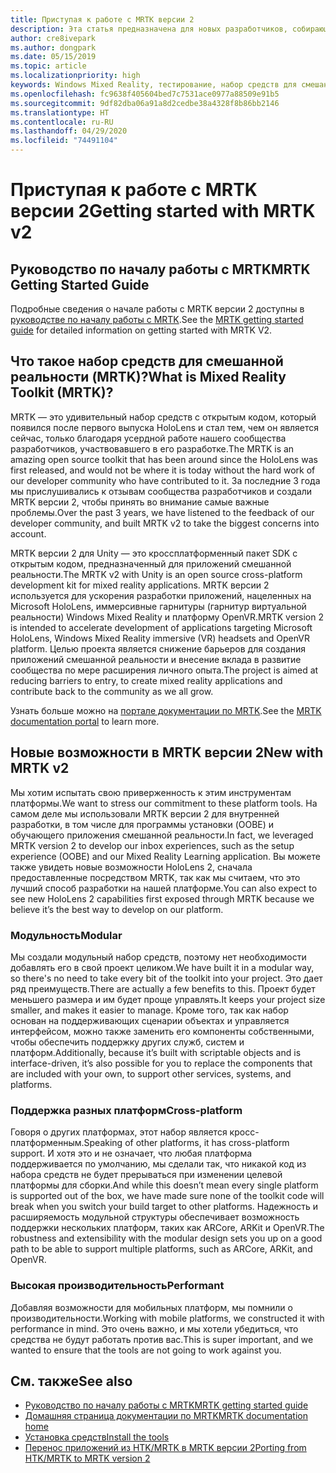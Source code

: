 ```yaml
---
title: Приступая к работе с MRTK версии 2
description: Эта статья предназначена для новых разработчиков, собирающихся использовать MRTK.
author: cre8ivepark
ms.author: dongpark
ms.date: 05/15/2019
ms.topic: article
ms.localizationpriority: high
keywords: Windows Mixed Reality, тестирование, набор средств для смешанной реальности, MRTK версии 2, MRTK, инструменты, пакет SDK, HoloLens, HoloLens 2
ms.openlocfilehash: fc9638f405604bed7c7531ace0977a88509e91b5
ms.sourcegitcommit: 9df82dba06a91a8d2cedbe38a4328f8b86bb2146
ms.translationtype: HT
ms.contentlocale: ru-RU
ms.lasthandoff: 04/29/2020
ms.locfileid: "74491104"
---
```

# <a name="getting-started-with-mrtk-v2"></a><span data-ttu-id="c09b1-104">Приступая к работе с MRTK версии 2</span><span class="sxs-lookup"><span data-stu-id="c09b1-104">Getting started with MRTK v2</span></span>

## <a name="mrtk-getting-started-guide"></a><span data-ttu-id="c09b1-105">Руководство по началу работы с MRTK</span><span class="sxs-lookup"><span data-stu-id="c09b1-105">MRTK Getting Started Guide</span></span>
<span data-ttu-id="c09b1-106">Подробные сведения о начале работы с MRTK версии 2 доступны в [руководстве по началу работы с MRTK](https://microsoft.github.io/MixedRealityToolkit-Unity/Documentation/GettingStartedWithTheMRTK.html).</span><span class="sxs-lookup"><span data-stu-id="c09b1-106">See the [MRTK getting started guide](https://microsoft.github.io/MixedRealityToolkit-Unity/Documentation/GettingStartedWithTheMRTK.html) for detailed information on getting started with MRTK V2.</span></span>

## <a name="what-is-mixed-reality-toolkit-mrtk"></a><span data-ttu-id="c09b1-107">Что такое набор средств для смешанной реальности (MRTK)?</span><span class="sxs-lookup"><span data-stu-id="c09b1-107">What is Mixed Reality Toolkit (MRTK)?</span></span>
<span data-ttu-id="c09b1-108">MRTK — это удивительный набор средств с открытым кодом, который появился после первого выпуска HoloLens и стал тем, чем он является сейчас, только благодаря усердной работе нашего сообщества разработчиков, участвовавшего в его разработке.</span><span class="sxs-lookup"><span data-stu-id="c09b1-108">The MRTK is an amazing open source toolkit that has been around since the HoloLens was first released, and would not be where it is today without the hard work of our developer community who have contributed to it.</span></span> <span data-ttu-id="c09b1-109">За последние 3 года мы прислушивались к отзывам сообщества разработчиков и создали MRTK версии 2, чтобы принять во внимание самые важные проблемы.</span><span class="sxs-lookup"><span data-stu-id="c09b1-109">Over the past 3 years, we have listened to the feedback of our developer community, and built MRTK v2 to take the biggest concerns into account.</span></span>  

<span data-ttu-id="c09b1-110">MRTK версии 2 для Unity — это кроссплатформенный пакет SDK с открытым кодом, предназначенный для приложений смешанной реальности.</span><span class="sxs-lookup"><span data-stu-id="c09b1-110">The MRTK v2 with Unity is an open source cross-platform development kit for mixed reality applications.</span></span>  <span data-ttu-id="c09b1-111">MRTK версии 2 используется для ускорения разработки приложений, нацеленных на Microsoft HoloLens, иммерсивные гарнитуры (гарнитур виртуальной реальности) Windows Mixed Reality и платформу OpenVR.</span><span class="sxs-lookup"><span data-stu-id="c09b1-111">MRTK version 2 is intended to accelerate development of applications targeting Microsoft HoloLens, Windows Mixed Reality immersive (VR) headsets and OpenVR platform.</span></span> <span data-ttu-id="c09b1-112">Целью проекта является снижение барьеров для создания приложений смешанной реальности и внесение вклада в развитие сообщества по мере расширения личного опыта.</span><span class="sxs-lookup"><span data-stu-id="c09b1-112">The project is aimed at reducing barriers to entry, to create mixed reality applications and contribute back to the community as we all grow.</span></span> 

<span data-ttu-id="c09b1-113">Узнать больше можно на [портале документации по MRTK](https://microsoft.github.io/MixedRealityToolkit-Unity/README.html).</span><span class="sxs-lookup"><span data-stu-id="c09b1-113">See the [MRTK documentation portal](https://microsoft.github.io/MixedRealityToolkit-Unity/README.html) to learn more.</span></span>

## <a name="new-with-mrtk-v2"></a><span data-ttu-id="c09b1-114">Новые возможности в MRTK версии 2</span><span class="sxs-lookup"><span data-stu-id="c09b1-114">New with MRTK v2</span></span>
<span data-ttu-id="c09b1-115">Мы хотим испытать свою приверженность к этим инструментам платформы.</span><span class="sxs-lookup"><span data-stu-id="c09b1-115">We want to stress our commitment to these platform tools.</span></span>  <span data-ttu-id="c09b1-116">На самом деле мы использовали MRTK версии 2 для внутренней разработки, в том числе для программы установки (OOBE) и обучающего приложения смешанной реальности.</span><span class="sxs-lookup"><span data-stu-id="c09b1-116">In fact, we leveraged MRTK version 2 to develop our inbox experiences, such as the setup experience (OOBE) and our Mixed Reality Learning application.</span></span>  <span data-ttu-id="c09b1-117">Вы можете также увидеть новые возможности HoloLens 2, сначала предоставленные посредством MRTK, так как мы считаем, что это лучший способ разработки на нашей платформе.</span><span class="sxs-lookup"><span data-stu-id="c09b1-117">You can also expect to see new HoloLens 2 capabilities first exposed through MRTK because we believe it’s the best way to develop on our platform.</span></span> 

### <a name="modular"></a><span data-ttu-id="c09b1-118">Модульность</span><span class="sxs-lookup"><span data-stu-id="c09b1-118">Modular</span></span>
<span data-ttu-id="c09b1-119">Мы создали модульный набор средств, поэтому нет необходимости добавлять его в свой проект целиком.</span><span class="sxs-lookup"><span data-stu-id="c09b1-119">We have built it in a modular way, so there's no need to take every bit of the toolkit into your project.</span></span>  <span data-ttu-id="c09b1-120">Это дает ряд преимуществ.</span><span class="sxs-lookup"><span data-stu-id="c09b1-120">There are actually a few benefits to this.</span></span>  <span data-ttu-id="c09b1-121">Проект будет меньшего размера и им будет проще управлять.</span><span class="sxs-lookup"><span data-stu-id="c09b1-121">It keeps your project size smaller, and makes it easier to manage.</span></span>  <span data-ttu-id="c09b1-122">Кроме того, так как набор основан на поддерживающих сценарии объектах и управляется интерфейсом, можно также заменить его компоненты собственными, чтобы обеспечить поддержку других служб, систем и платформ.</span><span class="sxs-lookup"><span data-stu-id="c09b1-122">Additionally, because it’s built with scriptable objects and is interface-driven, it’s also possible for you to replace the components that are included with your own, to support other services, systems, and platforms.</span></span>

### <a name="cross-platform"></a><span data-ttu-id="c09b1-123">Поддержка разных платформ</span><span class="sxs-lookup"><span data-stu-id="c09b1-123">Cross-platform</span></span>
<span data-ttu-id="c09b1-124">Говоря о других платформах, этот набор является кросс-платформенным.</span><span class="sxs-lookup"><span data-stu-id="c09b1-124">Speaking of other platforms, it has cross-platform support.</span></span>  <span data-ttu-id="c09b1-125">И хотя это и не означает, что любая платформа поддерживается по умолчанию, мы сделали так, что никакой код из набора средств не будет прерываться при изменении целевой платформы для сборки.</span><span class="sxs-lookup"><span data-stu-id="c09b1-125">And while this doesn’t mean every single platform is supported out of the box, we have made sure none of the toolkit code will break when you switch your build target to other platforms.</span></span>  <span data-ttu-id="c09b1-126">Надежность и расширяемость модульной структуры обеспечивает возможность поддержки нескольких платформ, таких как ARCore, ARKit и OpenVR.</span><span class="sxs-lookup"><span data-stu-id="c09b1-126">The robustness and extensibility with the modular design sets you up on a good path to be able to support multiple platforms, such as ARCore, ARKit, and OpenVR.</span></span>

### <a name="performant"></a><span data-ttu-id="c09b1-127">Высокая производительность</span><span class="sxs-lookup"><span data-stu-id="c09b1-127">Performant</span></span>
<span data-ttu-id="c09b1-128">Добавляя возможности для мобильных платформ, мы помнили о производительности.</span><span class="sxs-lookup"><span data-stu-id="c09b1-128">Working with mobile platforms, we constructed it with performance in mind.</span></span>  <span data-ttu-id="c09b1-129">Это очень важно, и мы хотели убедиться, что средства не будут работать против вас.</span><span class="sxs-lookup"><span data-stu-id="c09b1-129">This is super important, and we wanted to ensure that the tools are not going to work against you.</span></span>

## <a name="see-also"></a><span data-ttu-id="c09b1-130">См. также</span><span class="sxs-lookup"><span data-stu-id="c09b1-130">See also</span></span>
* [<span data-ttu-id="c09b1-131">Руководство по началу работы с MRTK</span><span class="sxs-lookup"><span data-stu-id="c09b1-131">MRTK getting started guide</span></span>](https://microsoft.github.io/MixedRealityToolkit-Unity/Documentation/GettingStartedWithTheMRTK.html)
* [<span data-ttu-id="c09b1-132">Домашняя страница документации по MRTK</span><span class="sxs-lookup"><span data-stu-id="c09b1-132">MRTK documentation home</span></span>](https://microsoft.github.io/MixedRealityToolkit-Unity/README.html)
* [<span data-ttu-id="c09b1-133">Установка средств</span><span class="sxs-lookup"><span data-stu-id="c09b1-133">Install the tools</span></span>](install-the-tools.md)
* [<span data-ttu-id="c09b1-134">Перенос приложений из HTK/MRTK в MRTK версии 2</span><span class="sxs-lookup"><span data-stu-id="c09b1-134">Porting from HTK/MRTK to MRTK version 2</span></span>](https://microsoft.github.io/MixedRealityToolkit-Unity/Documentation/HTKToMRTKPortingGuide.html)

